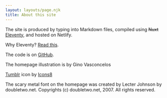 ```yaml
---
layout: layouts/page.njk
title: About this site
---
```


The site is produced by typing into Markdown files, compiled using ~~Nuxt~~ [Eleventy](https://11ty.dev), and hosted on Netlify.

Why Eleventy? [Read this](/posts/javascript-ecosystem).

The code is on [GitHub](https://github.com/thewatermethod/mattbev.11ty).

The homepage illustration is by Gino Vasconcelos

<a target="_blank" href="https://icons8.com/icon/2882/tumblr">Tumblr</a> icon by <a target="_blank" href="https://icons8.com">Icons8</a>

The scary metal font on the homepage was created by Lecter Johnson by doubletwo.net. Copyrights (c) doubletwo.net, 2007. All rights reserved.
